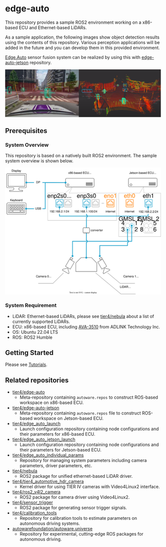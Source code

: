 # edge-auto

This repository provides a sample ROS2 environment working on a x86-based ECU and Ethernet-based LiDARs.

As a sample application, the following images show object detection results using the 
contents of this repository. Various perception applications will be added in the future and you can develop them in this provided environment.

[Edge.Auto](https://sensor.tier4.jp/) sensor fusion system can be realized by using this with [edge-auto-jetson](https://github.com/tier4/edge-auto-jetson) repository.


![object detection example](docs/sample.png "edge-auto object detection example")

## Prerequisites

### System Overview

This repository is based on a natively built ROS2 environment. The sample system overview is shown below.

![system overview](docs/tutorials/connection.drawio.svg "edge-auto overview")

### System Requirement

- LiDAR: Ethernet-based LiDARs, please see [tier4/nebula](https://github.com/tier4/nebula) about a list of currently supported LiDARs.
- ECU: x86-based ECU, including [AVA-3510](https://www.adlinktech.com/Products/Connected-Autonomous-Vehicle-Solutions/AVA/AVA-3510) from ADLINK Technology Inc.
- OS: Ubuntu 22.04 LTS
- ROS: ROS2 Humble


## Getting Started

Please see [Tutorials](docs/tutorials.md).

## Related repositories

- [tier4/edge-auto](https://github.com/tier4/edge-auto)
  - Meta-repository containing `autoware.repos` to construct ROS-based workspace on x86-based ECU.
- [tier4/edge-auto-jetson](https://github.com/tier4/edge-auto-jetson)
  - Meta-repository containing `autoware.repos` file to construct ROS-based workspace on Jetson-based ECU.
- [tier4/edge_auto_launch](https://github.com/tier4/edge_auto_launch)
  - Launch configuration repository containing node configurations and their parameters for x86-based ECU.
- [tier4/edge_auto_jetson_launch](https://github.com/tier4/edge_auto_jetson_launch)
  - Launch configuration repository containing node configurations and their parameters for Jetson-based ECU.
- [tier4/edge_auto_individual_params](https://github.com/tier4/edge_auto_individual_params)
  - Repository for managing system parameters including camera parameters, driver parameters, etc.
- [tier4/nebula](https://github.com/tier4/nebula)
  - ROS2 package for unified ethernet-based LiDAR driver.
- [tier4/tier4_automotive_hdr_camera](https://github.com/tier4/tier4_automotive_hdr_camera)
  - Kernel driver for using TIER IV cameras with Video4Linux2 interface.
- [tier4/ros2_v4l2_camera](https://github.com/tier4/ros2_v4l2_camera)
  - ROS2 package for camera driver using Video4Linux2.
- [tier4/sensor_trigger](https://github.com/tier4/sensor_trigger)
  - ROS2 package for generating sensor trigger signals.
- [tier4/calibration_tools](https://github.com/tier4/CalibrationTools)
  - Repository for calibration tools to estimate parameters on autonomous driving systems.
- [autowarefoundation/autoware.universe](https://github.com/autowarefoundation/autoware.universe)
  - Repository for experimental, cutting-edge ROS packages for autonomous driving.
